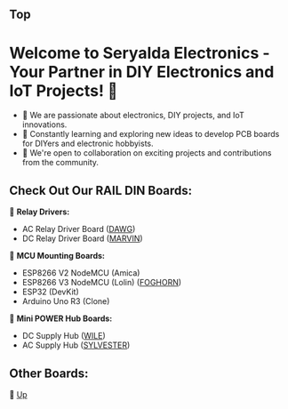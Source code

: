 ## Top
# Welcome to Seryalda Electronics - Your Partner in DIY Electronics and IoT Projects! 👋

- 👀 We are passionate about electronics, DIY projects, and IoT innovations.
- 🌱 Constantly learning and exploring new ideas to develop PCB boards for DIYers and electronic hobbyists.
- 🤝 We're open to collaboration on exciting projects and contributions from the community.

## Check Out Our RAIL DIN Boards:

🔌 **Relay Drivers:** 
  - AC Relay Driver Board ([DAWG](https://github.com/seryalda/dawg))
  - DC Relay Driver Board ([MARVIN](https://github.com/seryalda/marvin))

🌟 **MCU Mounting Boards:**
  - ESP8266 V2 NodeMCU (Amica)
  - ESP8266 V3 NodeMCU (Lolin) ([FOGHORN](https://github.com/seryalda/foghorn))
  - ESP32 (DevKit)
  - Arduino Uno R3 (Clone)

🔋 **Mini POWER Hub Boards:**
  - DC Supply Hub ([WILE](https://github.com/seryalda/wile))
  - AC Supply Hub ([SYLVESTER](https://github.com/seryalda/sylvester))

## Other Boards:

🔗 [Up](#top)

<!--

https://www.homemade-circuits.com/efficient-electronic-relay-ssr-circuit/
https://randomnerdtutorials.com/esp8266-pinout-reference-gpios/

about | e-shop | diy blog | community | signin | cart (0) | social

newletter
subscriptions
community


suggest similar to these, sales enchancement and customer conversions strategies

when member signin, product affiliate link will appear on products

diy blogging for members with product linking
with affiliate linking

diy blog will create automatic entry in the 
community forum

when no stock ask customer to add email, to recieve notifications
for re-stocking

when there is pending in the cart, send reminders to user

when user views product and left, send notification of discount, 


-->

